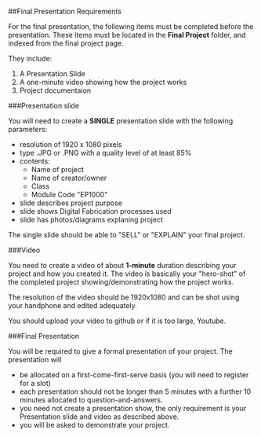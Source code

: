 ##Final Presentation Requirements

For the final presentation, the following items must be completed before the presentation.  These items must be located in the **Final Project** folder, and indexed from the final project page.

They include:

1.  A Presentation Slide
2.  A one-minute video showing how the project works
3.  Project documentaion


###Presentation slide

You will need to create a **SINGLE** presentation slide with the following parameters:

* resolution of 1920 x 1080 pixels
* type .JPG or .PNG with a quality level of at least 85%
* contents:
    * Name of project
    * Name of creator/owner
    * Class
    * Module Code "EP1000"
* slide describes project purpose
* slide shows Digital Fabrication processes used
* slide has photos/diagrams explaning project

The single slide should be able to "SELL" or "EXPLAIN" your final project.


###Video

You need to create a video of about **1-minute** duration describing your project and how you created it.  The video is basically your "hero-shot" of the completed project showing/demonstrating how the project works.

The resolution of the video should be 1920x1080 and can be shot using your handphone and edited adequately.

You should upload your video to github or if it is too large, Youtube.


###Final Presentation

You will be required to give a formal presentation of your project.  The presentation will

* be allocated on a first-come-first-serve basis (you will need to register for a slot)
* each presentation should not be longer than 5 minutes with a further 10 minutes allocated to question-and-answers.
* you need not create a presentation show, the only requirement is your Presentation slide and video as described above.
* you will be asked to demonstrate your project.

